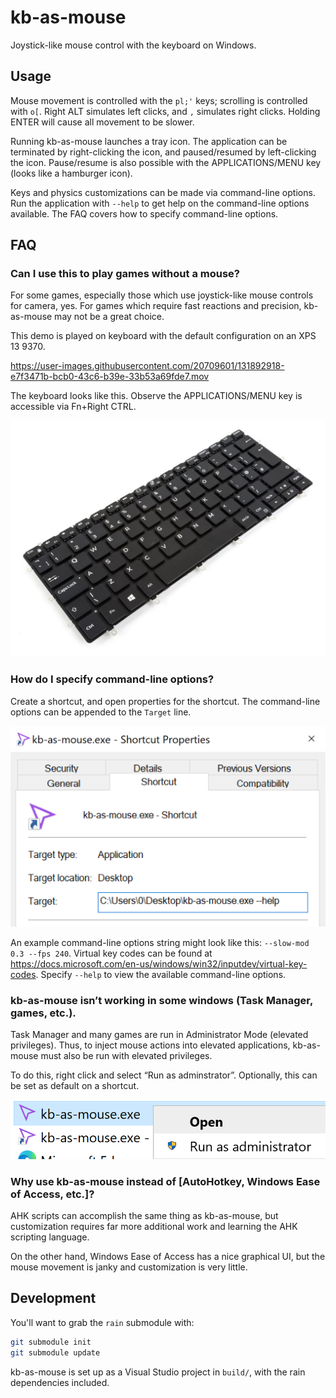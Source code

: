 # kb-as-mouse

Joystick-like mouse control with the keyboard on Windows.

## Usage

Mouse movement is controlled with the `pl;'` keys; scrolling is controlled with `o[`. Right ALT simulates left clicks, and `,` simulates right clicks. Holding ENTER will cause all movement to be slower.

Running kb-as-mouse launches a tray icon. The application can be terminated by right-clicking the icon, and paused/resumed by left-clicking the icon. Pause/resume is also possible with the APPLICATIONS/MENU key (looks like a hamburger icon).

Keys and physics customizations can be made via command-line options. Run the application with `--help` to get help on the command-line options available. The FAQ covers how to specify command-line options.

## FAQ

### Can I use this to play games without a mouse?

For some games, especially those which use joystick-like mouse controls for camera, yes. For games which require fast reactions and precision, kb-as-mouse may not be a great choice.

This demo is played on keyboard with the default configuration on an XPS 13 9370.

https://user-images.githubusercontent.com/20709601/131892918-e7f3471b-bcb0-43c6-b39e-33b53a69fde7.mov

The keyboard looks like this. Observe the APPLICATIONS/MENU key is accessible via Fn+Right CTRL.

![](readme.md-assets/2021-09-02-11-38-18.png)

### How do I specify command-line options?

Create a shortcut, and open properties for the shortcut. The command-line options can be appended to the `Target` line.

![](readme.md-assets/2021-09-02-11-09-23.png)

An example command-line options string might look like this: `--slow-mod 0.3 --fps 240`. Virtual key codes can be found at <https://docs.microsoft.com/en-us/windows/win32/inputdev/virtual-key-codes>. Specify `--help` to view the available command-line options.

### kb-as-mouse isn’t working in some windows (Task Manager, games, etc.).

Task Manager and many games are run in Administrator Mode (elevated privileges). Thus, to inject mouse actions into elevated applications, kb-as-mouse must also be run with elevated privileges.

To do this, right click and select “Run as adminstrator”. Optionally, this can be set as default on a shortcut.

![](readme.md-assets/2021-09-02-11-08-01.png)

### Why use kb-as-mouse instead of [AutoHotkey, Windows Ease of Access, etc.]?

AHK scripts can accomplish the same thing as kb-as-mouse, but customization requires far more additional work and learning the AHK scripting language.

On the other hand, Windows Ease of Access has a nice graphical UI, but the mouse movement is janky and customization is very little.

## Development

You'll want to grab the `rain` submodule with:

```bash
git submodule init
git submodule update
```

kb-as-mouse is set up as a Visual Studio project in `build/`, with the rain dependencies included.
